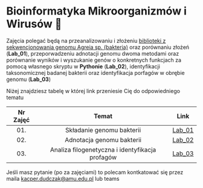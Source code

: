 # Bioinformatyka Mikroorganizmów i Wirusów 🧬

Zajęcia polegać będą na przeanalizowaniu i złożeniu [biblioteki z sekwencjonowania genomu Agreia sp. (bakteria)](https://www.ebi.ac.uk/ena/browser/view/PRJEB40363) oraz porównaniu złożeń (**Lab_01**), przeporwadzeniu adnotacji genomu dwoma metodami oraz porównanie wyników i wyszukanie genów o konkretnych funkcjach za pomocą własnego skryptu w **Pythonie** (**Lab_02**), identyfikacji taksonomicznej badanej bakterii oraz identyfikacja porfagów w obrębie genomu (**Lab_03**)

Niżej znajdziesz tabelę w której link przeniesie Cię do odpowiedniego tematu

| Nr Zajęć | Temat  | Link  |
|:---:|:---:|:---:|
| 01. | Składanie genomu bakterii | [Lab_01](https://github.com/AvirFrog/bmiw/blob/main/Lab_01/README.md) |
| 02. | Adnotacja genomu bakterii | [Lab_02](https://github.com/AvirFrog/bmiw/blob/main/Lab_02/README.md) |
| 03. | Analiza filogenetyczna i identyfikacja profagów | [Lab_03](https://github.com/AvirFrog/bmiw/blob/main/Lab_03/README.md) |

Jeśli masz pytanie (po za zajęciami) to polecam kontkatować się przez maila kacper.dudczak@amu.edu.pl lub teams
